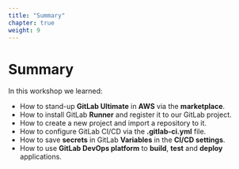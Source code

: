 ```yaml
---
title: "Summary"
chapter: true
weight: 9
---
```


# Summary

In this workshop we learned:

- How to stand-up **GitLab Ultimate** in **AWS** via the **marketplace**.
- How to install GitLab **Runner** and register it to our GitLab project.
- How to create a new project and import a repository to it.
- How to configure GitLab CI/CD via the **.gitlab-ci.yml** file.
- How to save **secrets** in GitLab **Variables** in the **CI/CD settings**.  
- How to use **GitLab DevOps platform** to **build**, **test** and **deploy** applications.

